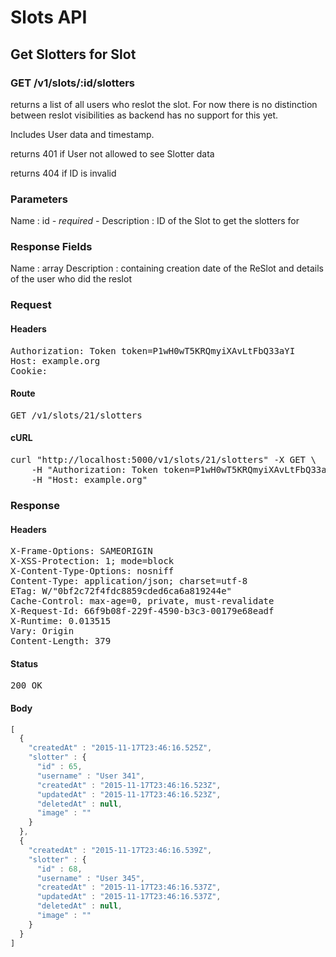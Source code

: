 # Slots API

## Get Slotters for Slot

### GET /v1/slots/:id/slotters

returns a list of all users who reslot the slot. For now there is no distinction between reslot visibilities as backend has no support for this yet.

Includes User data and timestamp.

returns 401 if User not allowed to see Slotter data

returns 404 if ID is invalid

### Parameters

Name : id *- required -*
Description : ID of the Slot to get the slotters for


### Response Fields

Name : array
Description : containing creation date of the ReSlot and details of the user who did the reslot

### Request

#### Headers

<pre>Authorization: Token token=P1wH0wT5KRQmyiXAvLtFbQ33aYI
Host: example.org
Cookie: </pre>

#### Route

<pre>GET /v1/slots/21/slotters</pre>

#### cURL

<pre class="request">curl &quot;http://localhost:5000/v1/slots/21/slotters&quot; -X GET \
	-H &quot;Authorization: Token token=P1wH0wT5KRQmyiXAvLtFbQ33aYI&quot; \
	-H &quot;Host: example.org&quot;</pre>

### Response

#### Headers

<pre>X-Frame-Options: SAMEORIGIN
X-XSS-Protection: 1; mode=block
X-Content-Type-Options: nosniff
Content-Type: application/json; charset=utf-8
ETag: W/&quot;0bf2c72f4fdc8859cded6ca6a819244e&quot;
Cache-Control: max-age=0, private, must-revalidate
X-Request-Id: 66f9b08f-229f-4590-b3c3-00179e68eadf
X-Runtime: 0.013515
Vary: Origin
Content-Length: 379</pre>

#### Status

<pre>200 OK</pre>

#### Body

```javascript
[
  {
    "createdAt" : "2015-11-17T23:46:16.525Z",
    "slotter" : {
      "id" : 65,
      "username" : "User 341",
      "createdAt" : "2015-11-17T23:46:16.523Z",
      "updatedAt" : "2015-11-17T23:46:16.523Z",
      "deletedAt" : null,
      "image" : ""
    }
  },
  {
    "createdAt" : "2015-11-17T23:46:16.539Z",
    "slotter" : {
      "id" : 68,
      "username" : "User 345",
      "createdAt" : "2015-11-17T23:46:16.537Z",
      "updatedAt" : "2015-11-17T23:46:16.537Z",
      "deletedAt" : null,
      "image" : ""
    }
  }
]
```

